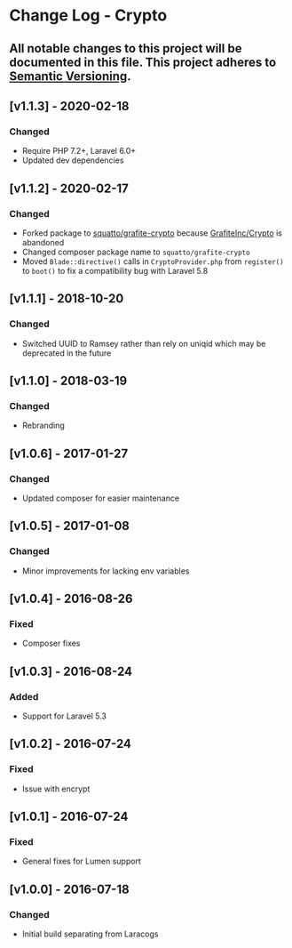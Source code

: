 # Change Log - Crypto
All notable changes to this project will be documented in this file.
This project adheres to [Semantic Versioning](http://semver.org/).
----

## [v1.1.3] - 2020-02-18

### Changed
- Require PHP 7.2+, Laravel 6.0+
- Updated dev dependencies

## [v1.1.2] - 2020-02-17

### Changed
- Forked package to [squatto/grafite-crypto](https://github.com/squatto/grafite-crypto)
  because [GrafiteInc/Crypto](https://github.com/GrafiteInc/Crypto) is abandoned
- Changed composer package name to `squatto/grafite-crypto`
- Moved `Blade::directive()` calls in `CryptoProvider.php` from `register()` to `boot()` to fix
  a compatibility bug with Laravel 5.8

## [v1.1.1] - 2018-10-20

### Changed
- Switched UUID to Ramsey rather than rely on uniqid which may be deprecated in the future

## [v1.1.0] - 2018-03-19

### Changed
- Rebranding

## [v1.0.6] - 2017-01-27

### Changed
- Updated composer for easier maintenance

## [v1.0.5] - 2017-01-08

### Changed
- Minor improvements for lacking env variables

## [v1.0.4] - 2016-08-26

### Fixed
- Composer fixes

## [v1.0.3] - 2016-08-24

### Added
- Support for Laravel 5.3

## [v1.0.2] - 2016-07-24

### Fixed
- Issue with encrypt

## [v1.0.1] - 2016-07-24

### Fixed
- General fixes for Lumen support

## [v1.0.0] - 2016-07-18

### Changed
- Initial build separating from Laracogs
